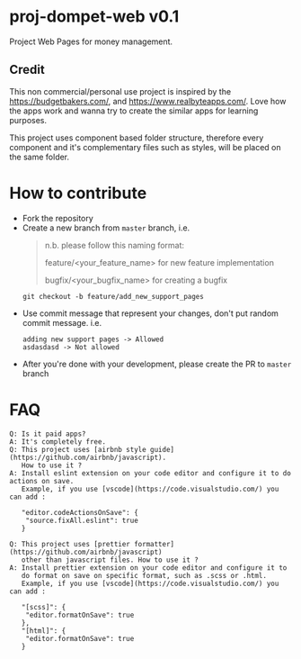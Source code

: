 # proj-dompet-web v0.1
Project Web Pages for money management.

## Credit

This non commercial/personal use project is inspired by the https://budgetbakers.com/, and https://www.realbyteapps.com/.
Love how the apps work and wanna try to create the similar apps for learning purposes. 

This project uses component based folder structure, therefore every component and it's complementary files such as styles, 
will be placed on the same folder.

# How to contribute

- Fork the repository
- Create a new branch from `master` branch, i.e.
    > n.b. please follow this naming format:
    >
    > feature/<your_feature_name> for new feature implementation
    >
    > bugfix/<your_bugfix_name> for creating a bugfix
    >   
    ```
    git checkout -b feature/add_new_support_pages
    ```
- Use commit message that represent your changes, don't put random commit message. i.e.
    ```
    adding new support pages -> Allowed
    asdasdasd -> Not allowed
    ```
- After you're done with your development, please create the PR to `master` branch

# FAQ

```
Q: Is it paid apps?
A: It's completely free.
Q: This project uses [airbnb style guide](https://github.com/airbnb/javascript). 
   How to use it ?
A: Install eslint extension on your code editor and configure it to do actions on save.
   Example, if you use [vscode](https://code.visualstudio.com/) you can add : 
   
   "editor.codeActionsOnSave": {
    "source.fixAll.eslint": true
   }
   
Q: This project uses [prettier formatter](https://github.com/airbnb/javascript) 
   other than javascript files. How to use it ?
A: Install prettier extension on your code editor and configure it to 
   do format on save on specific format, such as .scss or .html.
   Example, if you use [vscode](https://code.visualstudio.com/) you can add :
   
   "[scss]": {
    "editor.formatOnSave": true
   },
   "[html]": {
    "editor.formatOnSave": true
   }
```
